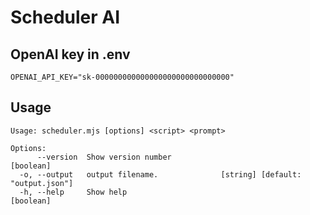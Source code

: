# Scheduler AI

## OpenAI key in .env
```shell
OPENAI_API_KEY="sk-000000000000000000000000000000"
```

## Usage

```shell
Usage: scheduler.mjs [options] <script> <prompt>

Options:
      --version  Show version number                                   [boolean]
  -o, --output   output filename.              [string] [default: "output.json"]
  -h, --help     Show help                                             [boolean]
```